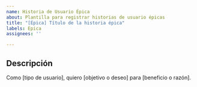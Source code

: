 ```yaml
---
name: Historia de Usuario Épica
about: Plantilla para registrar historias de usuario épicas
title: "[Épica] Título de la historia épica"
labels: Epica
assignees: ''

---
```


## Descripción

Como [tipo de usuario], quiero [objetivo o deseo] para [beneficio o razón].
